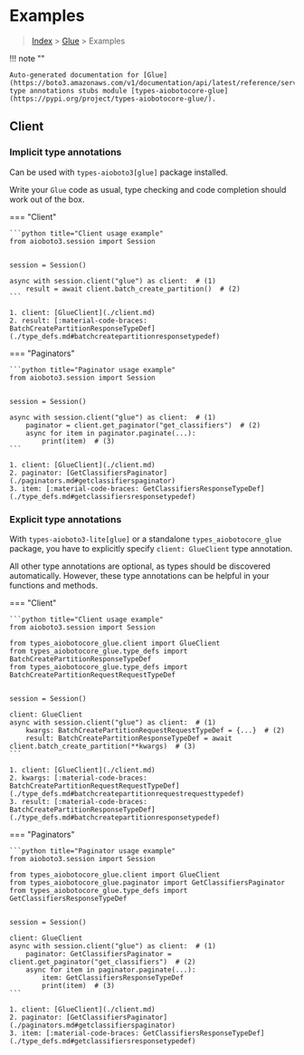 # Examples

> [Index](../README.md) > [Glue](./README.md) > Examples

!!! note ""

    Auto-generated documentation for [Glue](https://boto3.amazonaws.com/v1/documentation/api/latest/reference/services/glue.html#Glue)
    type annotations stubs module [types-aiobotocore-glue](https://pypi.org/project/types-aiobotocore-glue/).

## Client

### Implicit type annotations

Can be used with `types-aioboto3[glue]` package installed.

Write your `Glue` code as usual,
type checking and code completion should work out of the box.



=== "Client"

    ```python title="Client usage example"
    from aioboto3.session import Session


    session = Session()

    async with session.client("glue") as client:  # (1)
        result = await client.batch_create_partition()  # (2)
    ```

    1. client: [GlueClient](./client.md)
    2. result: [:material-code-braces: BatchCreatePartitionResponseTypeDef](./type_defs.md#batchcreatepartitionresponsetypedef) 



=== "Paginators"

    ```python title="Paginator usage example"
    from aioboto3.session import Session


    session = Session()

    async with session.client("glue") as client:  # (1)
        paginator = client.get_paginator("get_classifiers")  # (2)
        async for item in paginator.paginate(...):
            print(item)  # (3)
    ```

    1. client: [GlueClient](./client.md)
    2. paginator: [GetClassifiersPaginator](./paginators.md#getclassifierspaginator)
    3. item: [:material-code-braces: GetClassifiersResponseTypeDef](./type_defs.md#getclassifiersresponsetypedef) 




### Explicit type annotations

With `types-aioboto3-lite[glue]`
or a standalone `types_aiobotocore_glue` package, you have to explicitly specify
`client: GlueClient` type annotation.

All other type annotations are optional, as types should be discovered automatically.
However, these type annotations can be helpful in your functions and methods.


=== "Client"

    ```python title="Client usage example"
    from aioboto3.session import Session

    from types_aiobotocore_glue.client import GlueClient
    from types_aiobotocore_glue.type_defs import BatchCreatePartitionResponseTypeDef
    from types_aiobotocore_glue.type_defs import BatchCreatePartitionRequestRequestTypeDef


    session = Session()

    client: GlueClient
    async with session.client("glue") as client:  # (1)
        kwargs: BatchCreatePartitionRequestRequestTypeDef = {...}  # (2)
        result: BatchCreatePartitionResponseTypeDef = await client.batch_create_partition(**kwargs)  # (3)
    ```

    1. client: [GlueClient](./client.md)
    2. kwargs: [:material-code-braces: BatchCreatePartitionRequestRequestTypeDef](./type_defs.md#batchcreatepartitionrequestrequesttypedef) 
    3. result: [:material-code-braces: BatchCreatePartitionResponseTypeDef](./type_defs.md#batchcreatepartitionresponsetypedef) 



=== "Paginators"

    ```python title="Paginator usage example"
    from aioboto3.session import Session

    from types_aiobotocore_glue.client import GlueClient
    from types_aiobotocore_glue.paginator import GetClassifiersPaginator
    from types_aiobotocore_glue.type_defs import GetClassifiersResponseTypeDef


    session = Session()

    client: GlueClient
    async with session.client("glue") as client:  # (1)
        paginator: GetClassifiersPaginator = client.get_paginator("get_classifiers")  # (2)
        async for item in paginator.paginate(...):
            item: GetClassifiersResponseTypeDef
            print(item)  # (3)
    ```

    1. client: [GlueClient](./client.md)
    2. paginator: [GetClassifiersPaginator](./paginators.md#getclassifierspaginator)
    3. item: [:material-code-braces: GetClassifiersResponseTypeDef](./type_defs.md#getclassifiersresponsetypedef) 




